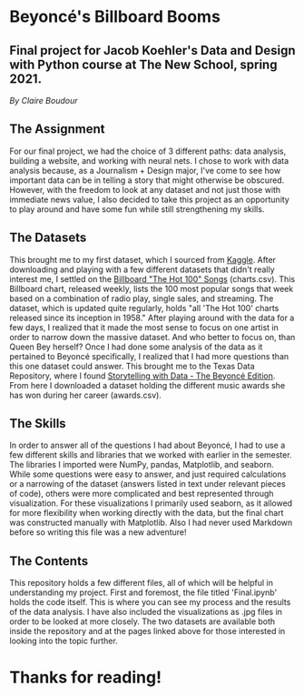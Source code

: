 # Beyoncé's Billboard Booms
## Final project for Jacob Koehler's Data and Design with Python course at The New School, spring 2021.
*By Claire Boudour*

## The Assignment
For our final project, we had the choice of 3 different paths: data analysis, building a website, and working with neural nets. I chose to work with data analysis because, as a Journalism + Design major, I've come to see how important data can be in telling a story that might otherwise be obscured. However, with the freedom to look at any dataset and not just those with immediate news value, I also decided to take this project as an opportunity to play around and have some fun while still strengthening my skills. 

## The Datasets
This brought me to my first dataset, which I sourced from [Kaggle](https://www.kaggle.com). After downloading and playing with a few different datasets that didn't really interest me, I settled on the [Billboard "The Hot 100" Songs](https://www.kaggle.com/dhruvildave/billboard-the-hot-100-songs) (charts.csv). This Billboard chart, released weekly, lists the 100 most popular songs that week based on a combination of radio play, single sales, and streaming. The dataset, which is updated quite regularly, holds "all 'The Hot 100' charts released since its inception in 1958." After playing around with the data for a few days, I realized that it made the most sense to focus on one artist in order to narrow down the massive dataset. And who better to focus on, than Queen Bey herself? Once I had done some analysis of the data as it pertained to Beyoncé specifically, I realized that I had more questions than this one dataset could answer. This brought me to the Texas Data Repository, where I found [Storytelling with Data - The Beyoncé Edition](https://dataverse.tdl.org/dataset.xhtml?persistentId=doi:10.18738/T8/XL8NIX). From here I downloaded a dataset holding the different music awards she has won during her career (awards.csv).

## The Skills
In order to answer all of the questions I had about Beyoncé, I had to use a few different skills and libraries that we worked with earlier in the semester. The libraries I imported were NumPy, pandas, Matplotlib, and seaborn. While some questions were easy to answer, and just required calculations or a narrowing of the dataset (answers listed in text under relevant pieces of code), others were more complicated and best represented through visualization. For these visualizations I primarily used seaborn, as it allowed for more flexibility when working directly with the data, but the final chart was constructed manually with Matplotlib. Also I had never used Markdown before so writing this file was a new adventure!

## The Contents
This repository holds a few different files, all of which will be helpful in understanding my project. First and foremost, the file titled 'Final.ipynb' holds the code itself. This is where you can see my process and the results of the data analysis. I have also included the visualizations as .jpg files in order to be looked at more closely. The two datasets are available both inside the repository and at the pages linked above for those interested in looking into the topic further. 

# Thanks for reading!
